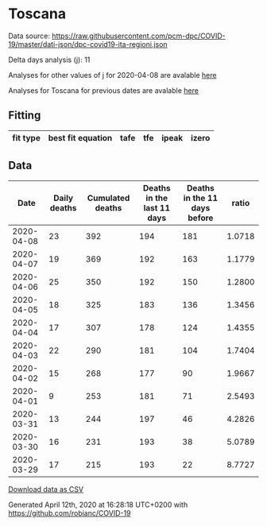 # Toscana

Data source: https://raw.githubusercontent.com/pcm-dpc/COVID-19/master/dati-json/dpc-covid19-ita-regioni.json

Delta days analysis (j): 11

Analyses for other values of j for 2020-04-08 are avalable [here](../README.md)

Analyses for Toscana for previous dates are avalable [here](../../README.md)

## Fitting 
|fit type|best fit equation|tafe|tfe|ipeak|izero|
|-------|-----|--------|------|---|---|

## Data
|Date|Daily deaths|Cumulated deaths|Deaths in the last 11 days|Deaths in the 11 days before|ratio|
|----|----------|-----------|-------|--------------------|-----|
|2020-04-08|23|392|194|181|1.0718|
|2020-04-07|19|369|192|163|1.1779|
|2020-04-06|25|350|192|150|1.2800|
|2020-04-05|18|325|183|136|1.3456|
|2020-04-04|17|307|178|124|1.4355|
|2020-04-03|22|290|181|104|1.7404|
|2020-04-02|15|268|177|90|1.9667|
|2020-04-01|9|253|181|71|2.5493|
|2020-03-31|13|244|197|46|4.2826|
|2020-03-30|16|231|193|38|5.0789|
|2020-03-29|17|215|193|22|8.7727|

[Download data as CSV](COVID-19_toscana_j11_2020-04-08.csv)

Generated April 12th, 2020 at 16:28:18 UTC+0200 with https://github.com/robianc/COVID-19
